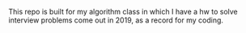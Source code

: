 This repo is built for my algorithm class in which I have a hw to solve interview problems come out in 2019, as a record  for my coding.